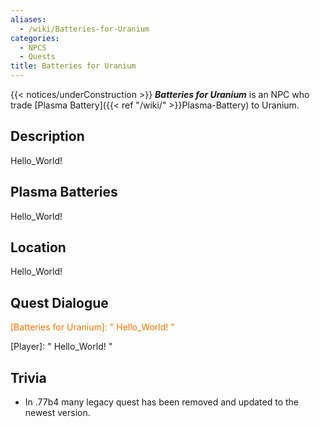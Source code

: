 ```yaml
---
aliases:
  - /wiki/Batteries-for-Uranium
categories:
  - NPCS
  - Quests
title: Batteries for Uranium
---
```


{{< notices/underConstruction >}} **_Batteries for Uranium_** is an NPC who trade [Plasma Battery]({{< ref "/wiki/" >}}Plasma-Battery) to Uranium.

## Description

Hello_World!

## Plasma Batteries

Hello_World!

## Location

Hello_World!

## Quest Dialogue

<span style="color:#ee7600">[Batteries for Uranium]: " Hello_World! "</span>

[Player]: " Hello_World! "

## Trivia

- In .77b4 many legacy quest has been removed and updated to the newest version.
